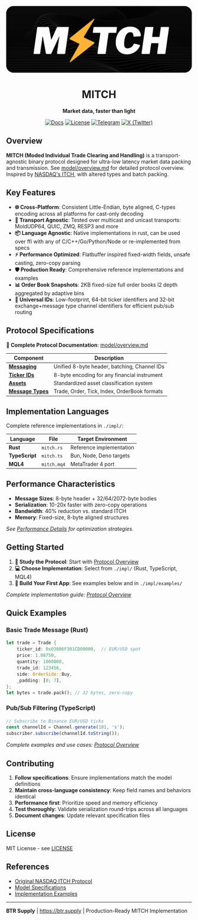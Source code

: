 <div align="center">
  <img border-radius="25px" max-height="250px" src="./banner.png" />
  <h1>MITCH</h1>
  <p>
    <strong>Market data, faster than light</strong>
  </p>
  <p>
    <a href="./model/overview.md"><img alt="Docs" src="https://img.shields.io/badge/Docs-212121?style=flat-square&logo=readthedocs&logoColor=white" width="auto"/></a>
    <a href="https://opensource.org/licenses/MIT"><img alt="License" src="https://img.shields.io/badge/license-MIT-000000?style=flat-square&logo=open-source-initiative&logoColor=white&labelColor=4c9c3d" width="auto"/></a>
    <a href="https://t.me/BTRSupply"><img alt="Telegram" src="https://img.shields.io/badge/Telegram-24b3e3?style=flat-square&logo=telegram&logoColor=white" width="auto"/></a>
    <a href="https://twitter.com/BTRSupply"><img alt="X (Twitter)" src="https://img.shields.io/badge/@BTRSupply-000000?style=flat-square&logo=x&logoColor=white" width="auto"/></a>
    </p>
</div>

## Overview

**MITCH (Moded Individual Trade Clearing and Handling)** is a transport-agnostic binary protocol designed for ultra-low latency market data packing and transmission. See [model/overview.md](./model/overview.md) for detailed protocol overview. Inspired by [NASDAQ's ITCH](https://www.nasdaqtrader.com/content/technicalsupport/specifications/dataproducts/NQTVITCHSpecification.pdf), with altered types and batch packing.

## Key Features

- **🌐 Cross-Platform**: Consistent Little-Endian, byte aligned, C-types encoding across all platforms for cast-only decoding
- **🔄 Transport Agnostic**: Tested over multicast and unicast transports: MoldUDP64, QUIC, ZMQ, RESP3 and more
- **📦 Language Agnostic**: Native implementations in rust, can be used over ffi with any of C/C++/Go/Python/Node or re-implemented from specs
- **⚡ Performance Optimized**: Flatbuffer inspired fixed-width fields, unsafe casting, zero-copy parsing
- **🛡️ Production Ready**: Comprehensive reference implementations and examples
- **📊 Order Book Snapshots**: 2KB fixed-size full order books l2 depth aggregated by adaptive bins
- **🎯 Universal IDs**: Low-footprint, 64-bit ticker identifiers and 32-bit exchange+message type channel identifiers for efficient pub/sub routing

## Protocol Specifications

**📖 Complete Protocol Documentation**: [model/overview.md](./model/overview.md)

| Component | Description |
|-----------|-------------|
| **[Messaging](./model/messaging.md)** | Unified 8-byte header, batching, Channel IDs |
| **[Ticker IDs](./model/ticker.md)** | 8-byte encoding for any financial instrument |
| **[Assets](./model/asset.md)** | Standardized asset classification system |
| **[Message Types](./model/overview.md#message-types)** | Trade, Order, Tick, Index, OrderBook formats |

## Implementation Languages

Complete reference implementations in `./impl/`:

| Language | File | Target Environment |
|----------|------|--------------------|
| **Rust** | `mitch.rs` | Reference implementation |
| **TypeScript** | `mitch.ts` | Bun, Node, Deno targets |
| **MQL4** | `mitch.mq4` | MetaTrader 4 port |

## Performance Characteristics

- **Message Sizes**: 8-byte header + 32/64/2072-byte bodies
- **Serialization**: 10-20x faster with zero-copy operations  
- **Bandwidth**: 40% reduction vs. standard ITCH
- **Memory**: Fixed-size, 8-byte aligned structures

*See [Performance Details](./model/overview.md#performance--implementation) for optimization strategies.*

## Getting Started

1. **📖 Study the Protocol**: Start with [Protocol Overview](./model/overview.md)
2. **💻 Choose Implementation**: Select from `./impl/` (Rust, TypeScript, MQL4)
3. **🚀 Build Your First App**: See examples below and in `./impl/examples/`

*Complete implementation guide: [Protocol Overview](./model/overview.md#getting-started)*

## Quick Examples

### Basic Trade Message (Rust)
```rust
let trade = Trade {
    ticker_id: 0x03006F301CD00000,  // EUR/USD spot
    price: 1.08750,
    quantity: 1000000,
    trade_id: 123456,
    side: OrderSide::Buy,
    _padding: [0; 7],
};
let bytes = trade.pack(); // 32 bytes, zero-copy
```

### Pub/Sub Filtering (TypeScript)
```typescript
// Subscribe to Binance EUR/USD ticks
const channelId = Channel.generate(101, 's');
subscriber.subscribe(channelId.toString());
```

*Complete examples and use cases: [Protocol Overview](./model/overview.md)*

## Contributing

1. **Follow specifications**: Ensure implementations match the model definitions
2. **Maintain cross-language consistency**: Keep field names and behaviors identical
3. **Performance first**: Prioritize speed and memory efficiency
4. **Test thoroughly**: Validate serialization round-trips across all languages
5. **Document changes**: Update relevant specification files

## License

MIT License - see [LICENSE](./LICENSE)

## References

- [Original NASDAQ ITCH Protocol](./itch/v5-specs.pdf)
- [Model Specifications](./model/)
- [Implementation Examples](./impl/examples/)

---

**BTR Supply** | https://btr.supply | Production-Ready MITCH Implementation
